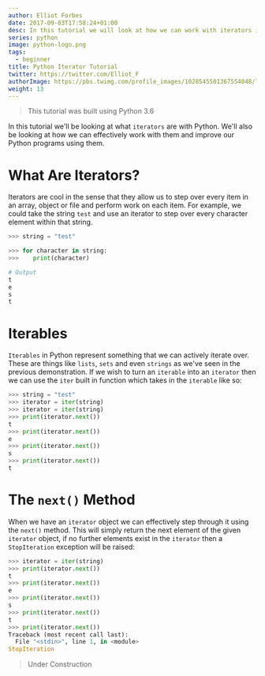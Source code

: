 ```yaml
---
author: Elliot Forbes
date: 2017-09-03T17:58:24+01:00
desc: In this tutorial we will look at how we can work with iterators in Python
series: python
image: python-logo.png
tags:
  - beginner
title: Python Iterator Tutorial
twitter: https://twitter.com/Elliot_F
authorImage: https://pbs.twimg.com/profile_images/1028545501367554048/lzr43cQv_400x400.jpg
weight: 13
---
```


> This tutorial was built using Python 3.6

In this tutorial we'll be looking at what `iterators` are with Python. We'll
also be looking at how we can effectively work with them and improve our Python
programs using them.

# What Are Iterators?

Iterators are cool in the sense that they allow us to step over every item in an
array, object or file and perform work on each item. For example, we could take
the string `test` and use an iterator to step over every character element
within that string.

```python
>>> string = "test"

>>> for character in string:
>>>    print(character)

# Output
t
e
s
t
```

# Iterables

`Iterables` in Python represent something that we can actively iterate over.
These are things like `lists`, `sets` and even `strings` as we've seen in the
previous demonstration. If we wish to turn an `iterable` into an `iterator` then
we can use the `iter` built in function which takes in the `iterable` like so:

```python
>>> string = "test"
>>> iterator = iter(string)
>>> iterator = iter(string)
>>> print(iterator.next())
t
>>> print(iterator.next())
e
>>> print(iterator.next())
s
>>> print(iterator.next())
t
```

# The `next()` Method

When we have an `iterator` object we can effectively step through it using the
`next()` method. This will simply return the next element of the given
`iterator` object, if no further elements exist in the `iterator` then a
`StopIteration` exception will be raised:

```python
>>> iterator = iter(string)
>>> print(iterator.next())
t
>>> print(iterator.next())
e
>>> print(iterator.next())
s
>>> print(iterator.next())
t
>>> print(iterator.next())
Traceback (most recent call last):
  File "<stdin>", line 1, in <module>
StopIteration
```

> Under Construction
